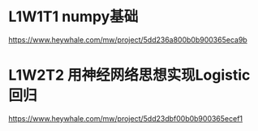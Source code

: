 # L1W1T1 numpy基础 
https://www.heywhale.com/mw/project/5dd236a800b0b900365eca9b
# L1W2T2 用神经网络思想实现Logistic回归
https://www.heywhale.com/mw/project/5dd23dbf00b0b900365ecef1
